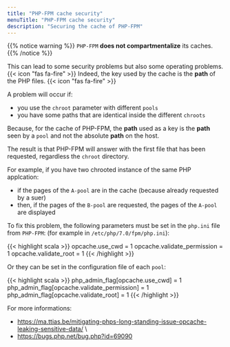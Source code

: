 ```yaml
---
title: "PHP-FPM cache security"
menuTitle: "PHP-FPM cache security"
description: "Securing the cache of PHP-FPM"
---
```


{{% notice warning %}}
`PHP-FPM` **does not compartmentalize** its caches.
{{% /notice %}}

This can lead to some security problems but also some operating problems.\
{{< icon "fas fa-fire" >}} Indeed, the key used by the cache is the **path** of the PHP files. {{< icon "fas fa-fire" >}} 

A problem will occur if:
- you use the `chroot` parameter with different `pools`
- you have some paths that are identical inside the different `chroots`

Because, for the cache of PHP-FPM, the **path** used as a key is the **path** seen by a `pool` and not 
the absolute **path** on the host.

The result is that PHP-FPM will answer with the first file that has been requested, regardless the `chroot` directory. 

For example, if you have two chrooted instance of the same PHP applcation:
- if the pages of the `A-pool` are in the cache (because already requested by a suer)
- then, if the pages of the `B-pool` are requested, the pages of the `A-pool` are displayed

To fix this problem, the following parameters must be set in the `php.ini` file from `PHP-FPM`:
(for example in `/etc/php/7.0/fpm/php.ini`):

{{< highlight scala >}}
opcache.use_cwd = 1
opcache.validate_permission = 1
opcache.validate_root = 1
{{< /highlight >}}

Or they can be set in the configuration file of each `pool`:

{{< highlight scala >}}
php_admin_flag[opcache.use_cwd] = 1
php_admin_flag[opcache.validate_permission] = 1
php_admin_flag[opcache.validate_root] = 1
{{< /highlight >}}    

For more informations:
- https://ma.ttias.be/mitigating-phps-long-standing-issue-opcache-leaking-sensitive-data/ \
- https://bugs.php.net/bug.php?id=69090
